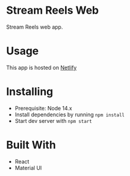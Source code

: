 # Stream Reels Web

Stream Reels web app.

# Usage

This app is hosted on [Netlify](https://app.netlify.com)

# Installing

- Prerequisite: Node 14.x
- Install dependencies by running `npm install`
- Start dev server with `npm start`

# Built With

- React
- Material UI
